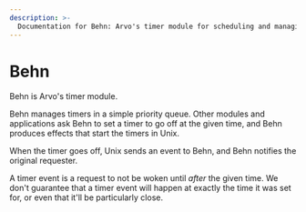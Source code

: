 ```yaml
---
description: >-
  Documentation for Behn: Arvo's timer module for scheduling and managing timers.
---
```


# Behn

Behn is Arvo's timer module.

Behn manages timers in a simple priority queue. Other modules and applications ask Behn to set a timer to go off at the given time, and Behn produces effects that start the timers in Unix.

When the timer goes off, Unix sends an event to Behn, and Behn notifies the original requester.

A timer event is a request to not be woken until _after_ the given time. We don't guarantee that a timer event will happen at exactly the time it was set for, or even that it'll be particularly close.
